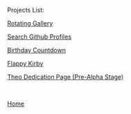 
<p>Projects List:</p>

[Rotating Gallery](gallery)

<!-- <a href="/quiz.html">10 Question Quiz</a> -->

<a href="/index-1.html">Search Github Profiles</a>

<a href="/timer.html">Birthday Countdown</a>

<a href="/games.html">Flappy Kirby</a>

<a href="/pages/theo.html">Theo Dedication Page (Pre-Alpha Stage)</a>

<p>&nbsp;</p>

[Home](index)
